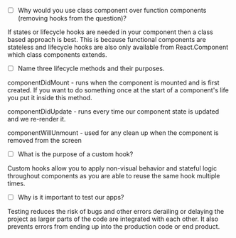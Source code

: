 - [ ] Why would you use class component over function components (removing hooks from the question)?

If states or lifecycle hooks are needed in your component then a class based approach is best. This is because functional components are stateless and lifecycle hooks are also only available from React.Component which class components extends. 

- [ ] Name three lifecycle methods and their purposes.

componentDidMount - runs when the component is mounted and is first created. If you want to do something once at the start of a component's life you put it inside this method.

componentDidUpdate - runs every time our component state is updated and we re-render it.

componentWillUnmount - used for any clean up when the component is removed from the screen

- [ ] What is the purpose of a custom hook?

Custom hooks allow you to apply non-visual behavior and stateful logic throughout components as you are able to reuse the same hook multiple times.

- [ ] Why is it important to test our apps?

Testing reduces the risk of bugs and other errors derailing or delaying the project as larger parts of the code are integrated with each other. It also prevents errors from ending up into the production code or end product.